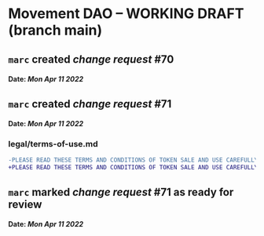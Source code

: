 # Movement DAO – WORKING DRAFT (branch main)

## **`marc`** created _change request_ #70

#### Date: _Mon Apr 11 2022_

## **`marc`** created _change request_ #71

#### Date: _Mon Apr 11 2022_

### legal/terms-of-use.md

```diff
-PLEASE READ THESE TERMS AND CONDITIONS OF TOKEN SALE AND USE CAREFULLY BEFORE ACCESSING THE WEBSITE LOCATED AT HTTPS://MOVE.XYZ (THE “WEBSITE”) OR THE Movement DAO (DEFINED BELOW) OR PURCHASING TOKENS. THE LAW OFFICE OF REED YURCHAK (THE "COMPANY") WILL ACT AS THE SERVICE PROVIDER FOR THE MOVEMENT DAO. YOU ACKNOWLEDGE THAT THERE ARE CERTAIN RISKS ASSOCIATED WITH PURCHASING THE TOKENS DESCRIBED HEREIN AND AGREE TO ASSUME SUCH RISKS UPON ANY PURCHASE OF TOKENS. IN ADDITION, NOTE THAT THESE TERMS CONTAIN A BINDING CLASS ACTION WAIVER, WHICH, IF APPLICABLE TO YOU, AFFECT YOUR LEGAL RIGHTS. IF YOU DO NOT AGREE TO THESE TERMS, DO NOT PURCHASE THE TOKENS DESCRIBED HEREIN.
+PLEASE READ THESE TERMS AND CONDITIONS OF TOKEN SALE AND USE CAREFULLY BEFORE ACCESSING THE WEBSITE LOCATED AT HTTPS://MOVE.XYZ (THE “WEBSITE”) OR THE Movement DAO (DEFINED BELOW) OR PURCHASING TOKENS. THE "COMPANY" WILL ACT AS THE SERVICE PROVIDER FOR THE MOVEMENT DAO. YOU ACKNOWLEDGE THAT THERE ARE CERTAIN RISKS ASSOCIATED WITH PURCHASING THE TOKENS DESCRIBED HEREIN AND AGREE TO ASSUME SUCH RISKS UPON ANY PURCHASE OF TOKENS. IN ADDITION, NOTE THAT THESE TERMS CONTAIN A BINDING CLASS ACTION WAIVER, WHICH, IF APPLICABLE TO YOU, AFFECT YOUR LEGAL RIGHTS. IF YOU DO NOT AGREE TO THESE TERMS, DO NOT PURCHASE THE TOKENS DESCRIBED HEREIN.
```

## **`marc`** marked _change request_ #71 as ready for review

#### Date: _Mon Apr 11 2022_
